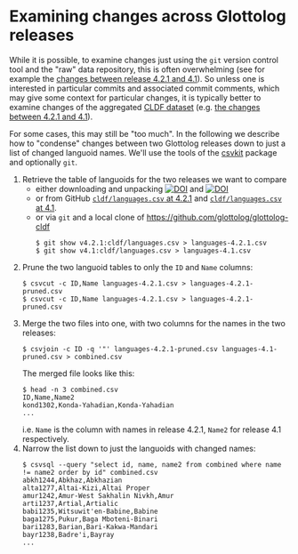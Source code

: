 # Examining changes across Glottolog releases

While it is possible, to examine changes just using the `git` version control tool and the "raw" data repository,
this is often overwhelming (see for example the [changes between release 4.2.1 and 4.1](https://github.com/glottolog/glottolog/compare/v4.1...v4.2.1)).
So unless one is interested in particular commits and associated commit comments, which may give some context for particular changes,
it is typically better to examine changes of the aggregated [CLDF dataset](https://github.com/glottolog/glottolog-cldf) 
(e.g. [the changes between 4.2.1 and 4.1](https://github.com/glottolog/glottolog-cldf/compare/v4.1...v4.2.1)).

For some cases, this may still be "too much". In the following we describe how to "condense" changes between two
Glottolog releases down to just a list of changed languoid names. We'll use the tools of the 
[csvkit](https://csvkit.readthedocs.io/en/1.0.2/index.html) package and optionally `git`.

1. Retrieve the table of languoids for the two releases we want to compare
   - either downloading and unpacking [![DOI](https://zenodo.org/badge/DOI/10.5281/zenodo.3754594.svg)](https://doi.org/10.5281/zenodo.3754594)
     and [![DOI](https://zenodo.org/badge/DOI/10.5281/zenodo.3554966.svg)](https://doi.org/10.5281/zenodo.3554966)
   - or from GitHub [`cldf/languages.csv` at 4.2.1](https://github.com/glottolog/glottolog-cldf/blob/v4.2.1/cldf/languages.csv) and 
     [`cldf/languages.csv` at 4.1](https://github.com/glottolog/glottolog-cldf/blob/v4.1/cldf/languages.csv).
   - or via `git` and a local clone of https://github.com/glottolog/glottolog-cldf
     ```shell script
     $ git show v4.2.1:cldf/languages.csv > languages-4.2.1.csv
     $ git show v4.1:cldf/languages.csv > languages-4.1.csv
     ```
2. Prune the two languoid tables to only the `ID` and `Name` columns:
   ```
   $ csvcut -c ID,Name languages-4.2.1.csv > languages-4.2.1-pruned.csv
   $ csvcut -c ID,Name languages-4.2.1.csv > languages-4.2.1-pruned.csv
   ```
3. Merge the two files into one, with two columns for the names in the two releases:
   ```
   $ csvjoin -c ID -q '"' languages-4.2.1-pruned.csv languages-4.1-pruned.csv > combined.csv
   ```
   The merged file looks like this:
   ```
   $ head -n 3 combined.csv 
   ID,Name,Name2
   kond1302,Konda-Yahadian,Konda-Yahadian
   ...
   ```
   i.e. `Name` is the column with names in release 4.2.1, `Name2` for release 4.1 respectively.
4. Narrow the list down to just the languoids with changed names:
   ```
   $ csvsql --query "select id, name, name2 from combined where name != name2 order by id" combined.csv 
   abkh1244,Abkhaz,Abkhazian
   alta1277,Altai-Kizi,Altai Proper
   amur1242,Amur-West Sakhalin Nivkh,Amur
   arti1237,Artial,Artialic
   babi1235,Witsuwit'en-Babine,Babine
   baga1275,Pukur,Baga Mboteni-Binari
   bari1283,Barian,Bari-Kakwa-Mandari
   bayr1238,Badre'i,Bayray
   ...
   ```
